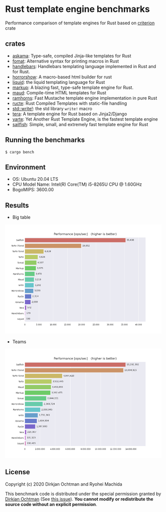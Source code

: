 # Rust template engine benchmarks

Performance comparison of template engines for Rust based on [criterion](https://github.com/bheisler/criterion.rs) crate

## crates

- [askama](https://github.com/djc/askama): Type-safe, compiled Jinja-like templates for Rust
- [fomat](https://github.com/krdln/fomat-macros): Alternative syntax for printing macros in Rust
- [handlebars](https://github.com/sunng87/handlebars-rust): Handlebars templating language implemented in Rust and for Rust.
- [horrorshow](https://github.com/Stebalien/horrorshow-rs): A macro-based html builder for rust
- [liquid](https://github.com/cobalt-org/liquid-rust): the liquid templating language for Rust
- [markup](https://github.com/utkarshkukreti/markup.rs): A blazing fast, type-safe template engine for Rust.
- [maud](https://github.com/lambda-fairy/maud): Compile-time HTML templates for Rust
- [ramhorns](https://github.com/maciejhirsz/ramhorns): Fast Mustache template engine implementation in pure Rust
- [ructe](https://github.com/kaj/ructe): Rust Compiled Templates with static-file handling
- [std::write!](https://doc.rust-lang.org/std/macro.write.html): the std library `write!` macro
- [tera](https://github.com/Keats/tera): A template engine for Rust based on Jinja2/Django
- [yarte](https://github.com/botika/yarte): Yet Another Rust Template Engine, is the fastest template engine
- [sailfish](https://github.com/Kogia-sima/sailfish): Simple, small, and extremely fast template engine for Rust

## Running the benchmarks

```console
$ cargo bench
```

## Environment

- OS: Ubuntu 20.04 LTS
- CPU Model Name: Intel(R) Core(TM) i5-8265U CPU @ 1.60GHz
- BogoMIPS: 3600.00

## Results

- Big table

![Big table](./bigtable.png)

- Teams

![Teams](./teams.png)

## License

Copyright (c) 2020 Dirkjan Ochtman and Ryohei Machida

This benchmark code is distributed under the special permission granted by [Dirkjan Ochtman](https://github.com/djc) (See [this issue](https://github.com/djc/template-benchmarks-rs/issues/26)).
**You cannot modify or redistribute the source code without an explicit permission**.
